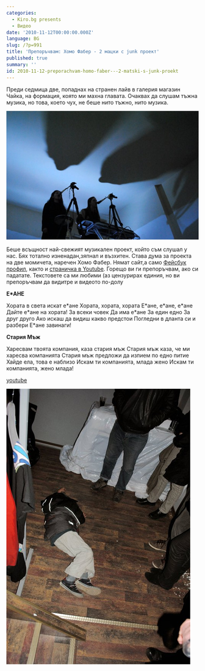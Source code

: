 ```yaml
---
categories:
  - Kiro.bg presents
  - Видео
date: '2010-11-12T00:00:00.000Z'
language: BG
slug: /?p=991
title: 'Препоръчвам: Хомо Фабер - 2 мацки с junk проект'
published: true
summary: ''
id: 2010-11-12-preporachvam-homo-faber---2-matski-s-junk-proekt
---
```


Преди седмица две, попаднах на странен лайв в галерия магазин Чайка, на формация, която ми махна главата. Очаквах да слушам тъжна музика, но това, което чух, не беше нито тъжно, нито музика.

![Хомо Фабер в галерия Чайка](https://raw.githubusercontent.com/kirilchristov/blog_images/main/2010/11/75875_105101486224935_100001752517417_39243_3645718_n.jpg)

Беше всъщност най-свежият музикален проект, който съм слушал у нас. Бях тотално изненадан,зяпнал и възхитен. Става дума за проекта на две момичета, наречен Хомо Фабер. Нямат сайт,а само [Фейсбук профил](http://www.facebook.com/profile.php?id=100001752517417), както и [страничка в Youtube](http://www.youtube.com/HomoFaberHomoFaber). Горещо ви ги препоръчвам, ако си падатате. Текстовете са ми любими (аз цензурирах единия, но ви препоръчвам да видитре и видеото по-долу

**Е\*АНЕ**

Хората в света искат е\*ане Хората, хората, хората Е\*ане, е\*ане, е\*ане Дайте е\*ане на хората! За всеки човек Да има е\*ане За един едно За друг друго Ако искаш да видиш какво предстои Погледни в дланта си и разбери Е\*ане завинаги!

**Стария Мъж**

Харесвам твоята компания, каза стария мъж Стария мъж каза, че ми харесва компанията Стария мъж предложи да изпием по едно питие Хайде ела, това е наблизо Искам ти компанията, млада жено Искам ти компанията, жено млада!

[youtube](https://www.youtube.com/watch?v=lczLyo4DT_Q)

![Бесен фен припаднал от танци (Снимка: профилът им във Фейсбук)](https://raw.githubusercontent.com/kirilchristov/blog_images/main/2010/11/148710_105101476224936_100001752517417_39242_5579837_n.jpg)
